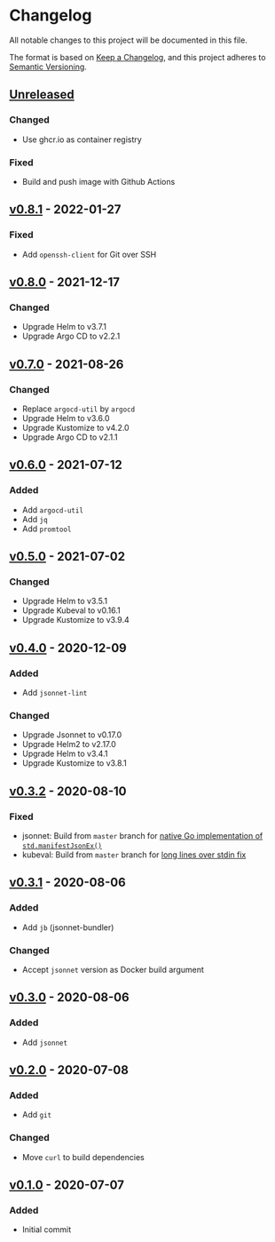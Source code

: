 # Changelog
All notable changes to this project will be documented in this file.

The format is based on [Keep a Changelog](https://keepachangelog.com/en/1.0.0/),
and this project adheres to [Semantic Versioning](https://semver.org/spec/v2.0.0.html).

## [Unreleased]
### Changed
- Use ghcr.io as container registry

### Fixed
- Build and push image with Github Actions

## [v0.8.1] - 2022-01-27
### Fixed
- Add `openssh-client` for Git over SSH

## [v0.8.0] - 2021-12-17
### Changed
- Upgrade Helm to v3.7.1
- Upgrade Argo CD to v2.2.1

## [v0.7.0] - 2021-08-26
### Changed
- Replace `argocd-util` by `argocd`
- Upgrade Helm to v3.6.0
- Upgrade Kustomize to v4.2.0
- Upgrade Argo CD to v2.1.1

## [v0.6.0] - 2021-07-12
### Added
- Add `argocd-util`
- Add `jq`
- Add `promtool`

## [v0.5.0] - 2021-07-02
### Changed
- Upgrade Helm to v3.5.1
- Upgrade Kubeval to v0.16.1
- Upgrade Kustomize to v3.9.4

## [v0.4.0] - 2020-12-09
### Added
- Add `jsonnet-lint`

### Changed
- Upgrade Jsonnet to v0.17.0
- Upgrade Helm2 to v2.17.0
- Upgrade Helm to v3.4.1
- Upgrade Kustomize to v3.8.1

## [v0.3.2] - 2020-08-10
### Fixed
- jsonnet: Build from `master` branch for [native Go implementation of `std.manifestJsonEx()`](https://github.com/google/go-jsonnet/pull/422)
- kubeval: Build from `master` branch for [long lines over stdin fix](https://github.com/instrumenta/kubeval/pull/220)

## [v0.3.1] - 2020-08-06
### Added
- Add `jb` (jsonnet-bundler)

### Changed
- Accept `jsonnet` version as Docker build argument

## [v0.3.0] - 2020-08-06
### Added
- Add `jsonnet`

## [v0.2.0] - 2020-07-08
### Added
- Add `git`

### Changed
- Move `curl` to build dependencies

## [v0.1.0] - 2020-07-07
### Added
- Initial commit

[Unreleased]: https://github.com/PaytmLabs/docker-kubernetes-ci/compare/v0.8.1...HEAD
[v0.8.1]: https://github.com/PaytmLabs/docker-kubernetes-ci/compare/v0.8.0...v0.8.1
[v0.8.0]: https://github.com/PaytmLabs/docker-kubernetes-ci/compare/v0.7.0...v0.8.0
[v0.7.0]: https://github.com/PaytmLabs/docker-kubernetes-ci/compare/v0.6.0...v0.7.0
[v0.6.0]: https://github.com/PaytmLabs/docker-kubernetes-ci/compare/v0.5.0...v0.6.0
[v0.5.0]: https://github.com/PaytmLabs/docker-kubernetes-ci/compare/v0.4.0...v0.5.0
[v0.4.0]: https://github.com/PaytmLabs/docker-kubernetes-ci/compare/v0.3.2...v0.4.0
[v0.3.2]: https://github.com/PaytmLabs/docker-kubernetes-ci/compare/v0.3.1...v0.3.2
[v0.3.1]: https://github.com/PaytmLabs/docker-kubernetes-ci/compare/v0.3.0...v0.3.1
[v0.3.0]: https://github.com/PaytmLabs/docker-kubernetes-ci/compare/v0.2.0...v0.3.0
[v0.2.0]: https://github.com/PaytmLabs/docker-kubernetes-ci/compare/v0.1.0...v0.2.0
[v0.1.0]: https://github.com/PaytmLabs/docker-kubernetes-ci/releases/tag/v0.1.0


